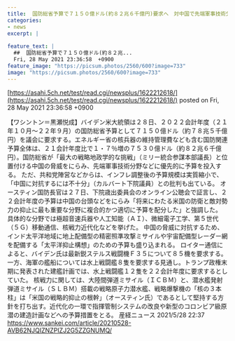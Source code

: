 ```yaml
---
title:  国防総省予算で７１５０億ドル(約８２兆６千億円)要求へ　対中国で先端軍事技術分野など重視  
categories:
- news
excerpt: |
  
feature_text: |
  ##  国防総省予算で７１５０億ドル(約８２兆...
  Fri, 28 May 2021 23:36:58  +0900
feature_image: "https://picsum.photos/2560/600?image=733"
image: "https://picsum.photos/2560/600?image=733"
---
```


[https://asahi.5ch.net/test/read.cgi/newsplus/1622212618/](https://asahi.5ch.net/test/read.cgi/newsplus/1622212618/)
posted on Fri, 28 May 2021 23:36:58  +0900

<!--more-->

【ワシントン＝黒瀬悦成】バイデン米大統領は２８日、２０２２会計年度（２１年１０月〜２２年９月）の国防総省予算として７１５０億ドル（約７８兆５千億円）を議会に要求する。エネルギー省の核兵器の維持管理費なども含む国防関連予算全体は、２１会計年度比で１・７％増の７５３０億ドル（約８２兆６千億円）。国防総省が「最大の戦略地政学的な挑戦」（ミリー統合参謀本部議長）と位置付ける中国の脅威をにらみ、先端軍事技術分野などに優先的に予算を投入する。 ただ、共和党陣営などからは、インフレ調整後の予算規模は実質縮小で、「中国に対抗するには不十分」（カルバート下院議員）との批判も出ている。 オースティン国防長官は２７日、下院歳出委員会のオンライン公聴会で証言し、２２会計年度の予算は中国の台頭などをにらみ「将来にわたる米国の防衛と敵対勢力の抑止に最も重要な分野に複合的かつ適切に予算を配分した」と強調した。 具体的な分野では極超音速兵器や人工知能（ＡＩ）、微細電子工学、第５世代（５Ｇ）移動通信、核戦力近代化などを挙げた。 中国の脅威に対抗するため、インド太平洋地域に地上配備型の精密照準攻撃ミサイルや宇宙配備型レーダー網を配備する「太平洋抑止構想」のための予算も盛り込まれる。 ロイター通信によると、バイデン氏は最新鋭ステルス戦闘機Ｆ３５について８５機を要求する。一方、海軍の艦船については水上戦闘艦８隻を要求する見通し。トランプ政権末期に発表された建艦計画では、水上戦闘艦１２隻を２２会計年度に要求するとしていた。 核戦力に関しては、大陸間弾道ミサイル（ＩＣＢＭ）と、潜水艦発射弾道ミサイル（ＳＬＢＭ）搭載の戦略原子力潜水艦、戦略爆撃機の「核の３本柱」は「米国の戦略的抑止の根幹」（オースティン氏）であるとして堅持する方針を打ち出す。近代化の一環で指揮管制システムの改良や新型のコロンビア級原潜の建造計画などへの予算措置をとる。 産経ニュース 2021/5/28 22:37 https://www.sankei.com/article/20210528-AVB62NJQIZNZPIZJ2G5ZZGNUMQ/

